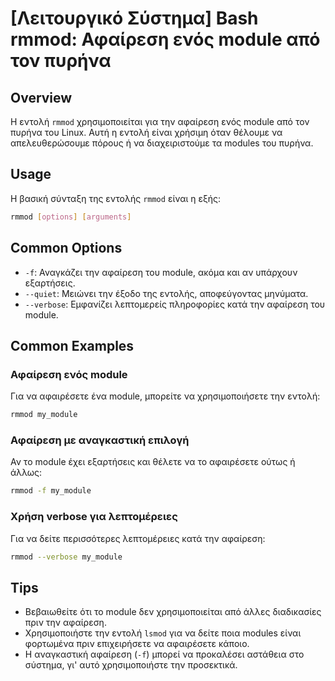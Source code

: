 # [Λειτουργικό Σύστημα] Bash rmmod: Αφαίρεση ενός module από τον πυρήνα

## Overview
Η εντολή `rmmod` χρησιμοποιείται για την αφαίρεση ενός module από τον πυρήνα του Linux. Αυτή η εντολή είναι χρήσιμη όταν θέλουμε να απελευθερώσουμε πόρους ή να διαχειριστούμε τα modules του πυρήνα.

## Usage
Η βασική σύνταξη της εντολής `rmmod` είναι η εξής:

```bash
rmmod [options] [arguments]
```

## Common Options
- `-f`: Αναγκάζει την αφαίρεση του module, ακόμα και αν υπάρχουν εξαρτήσεις.
- `--quiet`: Μειώνει την έξοδο της εντολής, αποφεύγοντας μηνύματα.
- `--verbose`: Εμφανίζει λεπτομερείς πληροφορίες κατά την αφαίρεση του module.

## Common Examples
### Αφαίρεση ενός module
Για να αφαιρέσετε ένα module, μπορείτε να χρησιμοποιήσετε την εντολή:

```bash
rmmod my_module
```

### Αφαίρεση με αναγκαστική επιλογή
Αν το module έχει εξαρτήσεις και θέλετε να το αφαιρέσετε ούτως ή άλλως:

```bash
rmmod -f my_module
```

### Χρήση verbose για λεπτομέρειες
Για να δείτε περισσότερες λεπτομέρειες κατά την αφαίρεση:

```bash
rmmod --verbose my_module
```

## Tips
- Βεβαιωθείτε ότι το module δεν χρησιμοποιείται από άλλες διαδικασίες πριν την αφαίρεση.
- Χρησιμοποιήστε την εντολή `lsmod` για να δείτε ποια modules είναι φορτωμένα πριν επιχειρήσετε να αφαιρέσετε κάποιο.
- Η αναγκαστική αφαίρεση (`-f`) μπορεί να προκαλέσει αστάθεια στο σύστημα, γι' αυτό χρησιμοποιήστε την προσεκτικά.